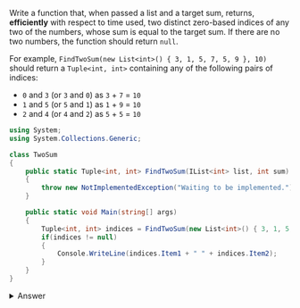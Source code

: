 Write a function that, when passed a list and a target sum, returns, **efficiently** with respect to time used, two distinct zero-based indices of any two of the numbers, whose sum is equal to the target sum. If there are no two numbers, the function should return `null`.

For example, `FindTwoSum(new List<int>() { 3, 1, 5, 7, 5, 9 }, 10)` should return a `Tuple<int, int>` containing any of the following pairs of indices:

- `0` and `3` (or `3` and `0`) as `3` + `7` = `10`
- `1` and `5` (or `5` and `1`) as `1` + `9` = `10`
- `2` and `4` (or `4` and `2`) as `5` + `5` = `10`

``` csharp
using System;
using System.Collections.Generic;

class TwoSum
{
    public static Tuple<int, int> FindTwoSum(IList<int> list, int sum)
    {
        throw new NotImplementedException("Waiting to be implemented.");
    }

    public static void Main(string[] args)
    {
        Tuple<int, int> indices = FindTwoSum(new List<int>() { 3, 1, 5, 7, 5, 9 }, 10);
        if(indices != null) 
        {
            Console.WriteLine(indices.Item1 + " " + indices.Item2);
        }
    }
}
```

<details><summary>Answer</summary>

``` csharp
using System;
using System.Collections.Generic;

class TwoSum
{
    public static Tuple<int, int> FindTwoSum(IList<int> list, int sum)
    {
        var dictionary = new Dictionary<int, int>();

        for (var i = 0; i < list.Count; i++)
        {
            var aim = sum - list[i];

            if(dictionary.ContainsKey(aim))
            {
                return new Tuple<int, int> (dictionary[aim], i);
            }
            else if(!dictionary.ContainsKey(list[i]))
            {
                dictionary.Add(list[i], i);
            }
        }

        return null;
    }

    public static void Main(string[] args)
    {
        var indices = FindTwoSum(new List<int>() { 3, 1, 5, 7, 5, 9 }, 10);
        if(indices != null) 
        {
            Console.WriteLine(indices.Item1 + " " + indices.Item2);
        }
    }
}
```

</details>
